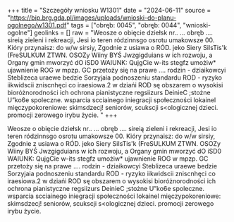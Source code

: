 +++
title = "Szczegóły wniosku W1301"
date = "2024-06-11"
source = "https://bip.brg.gda.pl/images/uploads/wnioski-do-planu-ogolnego/w1301.pdf"
tags = ["obręb: 0045", "obręb: 0044", "wnioski-ogolne"]
geolinks = []
raw = "Weosze o obięcie dziełsk nr.. ... obręb .... sireią zieleni i rekreacji, Jesi io teren ródzinnsgo osrotu umakowsze 00. Kióry przynaisz: do w/w sirsiy, Zgodnie z usiawa o RÓD. jeko Siery SiIsTis'k (FreSULKUM ZTWN. OSOZy Wiiny BYŚ Jwzgigduians w ich rozwoju, a Organy gmin mworzyć dO iSD0 WAIUNK:  QujgCie w-its stegfz umożiw* ujawnienie ROG w mpzp. GC przetoży się na prawe .... rodzin - dziaikowcyi Steblizeca uraewe bedzie Sorzyjaia podnoszeniu standardu ROD - ryzyko iikwidscii zniscnhęci co iraesiowa.2 w dziańi ROD sę obszarem o wysokisi bioróżnorodności ich ochrona pianistyczne regsiizurs DeinieC ;stożne U”ko6e spoleczne. wsparcia scciainego iniegracji społeczności lokainel  mięczypokoreniowe: skimsdzecj! seniorów, scukscji s<ologicznej dzieci. promocji zerowego irybu życie. "
+++

Weosze o obięcie dziełsk nr.. ... obręb .... sireią zieleni i rekreacji, Jesi io teren ródzinnsgo
osrotu umakowsze 00. Kióry przynaisz: do w/w sirsiy, Zgodnie z usiawa o RÓD. jeko Siery SiIsTis'k
(FreSULKUM ZTWN. OSOZy Wiiny BYŚ Jwzgigduians w ich rozwoju, a Organy gmin mworzyć dO iSD0 WAIUNK: 
QujgCie w-its stegfz umożiw* ujawnienie ROG w mpzp. GC przetoży się na prawe .... rodzin - dziaikowcyi
Steblizeca uraewe bedzie Sorzyjaia podnoszeniu standardu ROD - ryzyko iikwidscii zniscnhęci co
iraesiowa.2 w dziańi ROD sę obszarem o wysokisi bioróżnorodności ich ochrona pianistyczne regsiizurs
DeinieC ;stożne U”ko6e spoleczne. wsparcia scciainego iniegracji społeczności lokainel  mięczypokoreniowe:
skimsdzecj! seniorów, scukscji s<ologicznej dzieci. promocji zerowego irybu życie.



